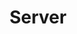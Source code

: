 ---
# Featured tags need to have either the `list` or `grid` layout (PRO only).
layout: list
# The title of the tag's page.
title: Server
# The name of the tag, used in a post's front matter (e.g. tags: [<slug>]).
slug: server
# (Optional) Write a short (~150 characters) description of this featured tag.
description: >
  server와 관련된 정보를 기록하는 곳입니다.
menu : true
submenu: false
order: 7
# (Optional) You can disable grouping posts by date.
# no_groups: true
---